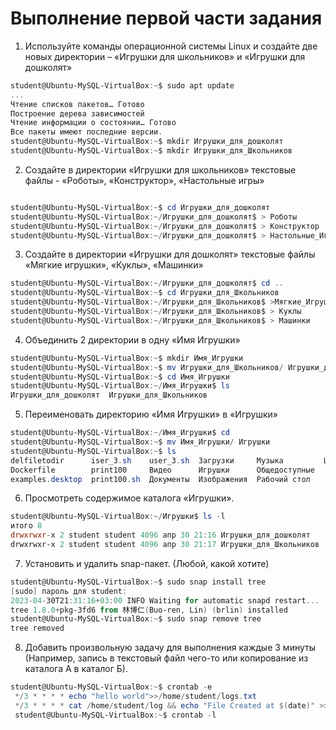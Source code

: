 # Выполнение первой части задания

1. Используйте команды операционной системы Linux и создайте две новых директории – «Игрушки для школьников» и «Игрушки для дошколят»  
```powershell
student@Ubuntu-MySQL-VirtualBox:~$ sudo apt update
...                            
Чтение списков пакетов… Готово
Построение дерева зависимостей       
Чтение информации о состоянии… Готово
Все пакеты имеют последние версии.
student@Ubuntu-MySQL-VirtualBox:~$ mkdir Игрушки_для_дошколят
student@Ubuntu-MySQL-VirtualBox:~$ mkdir Игрушки_для_Школьников
```
2. Создайте в директории «Игрушки для школьников» текстовые файлы - «Роботы», «Конструктор», «Настольные игры»

```powershell

student@Ubuntu-MySQL-VirtualBox:~$ cd Игрушки_для_дошколят
student@Ubuntu-MySQL-VirtualBox:~/Игрушки_для_дошколят$ > Роботы
student@Ubuntu-MySQL-VirtualBox:~/Игрушки_для_дошколят$ > Конструктор
student@Ubuntu-MySQL-VirtualBox:~/Игрушки_для_дошколят$ > Настольные_Игры

```
3. Создайте в директории «Игрушки для дошколят» текстовые файлы «Мягкие игрушки», «Куклы», «Машинки»

```powershell 
student@Ubuntu-MySQL-VirtualBox:~/Игрушки_для_дошколят$ cd ..
student@Ubuntu-MySQL-VirtualBox:~$ cd Игрушки_для_Школьников
student@Ubuntu-MySQL-VirtualBox:~/Игрушки_для_Школьников$ >Мягкие_Игрушки
student@Ubuntu-MySQL-VirtualBox:~/Игрушки_для_Школьников$ > Куклы
student@Ubuntu-MySQL-VirtualBox:~/Игрушки_для_Школьников$ > Машинки
```
4. Объединить 2 директории в одну «Имя Игрушки»  

```powershell
student@Ubuntu-MySQL-VirtualBox:~$ mkdir Имя_Игрушки
student@Ubuntu-MySQL-VirtualBox:~$ mv Игрушки_для_Школьников/ Игрушки_для_дошколят/ Имя_Игрушки/
student@Ubuntu-MySQL-VirtualBox:~$ cd Имя_Игрушки
student@Ubuntu-MySQL-VirtualBox:~/Имя_Игрушки$ ls
Игрушки_для_дошколят  Игрушки_для_Школьников
```
5. Переименовать директорию «Имя Игрушки» в «Игрушки»
```powershell
student@Ubuntu-MySQL-VirtualBox:~/Имя_Игрушки$ cd 
student@Ubuntu-MySQL-VirtualBox:~$ mv Имя_Игрушки/ Игрушки
student@Ubuntu-MySQL-VirtualBox:~$ ls
delfiletodir      iser_3.sh    user_3.sh  Загрузки     Музыка         Шаблоны
Dockerfile        print100     Видео      Игрушки      Общедоступные
examples.desktop  print100.sh  Документы  Изображения  Рабочий стол

```
6. Просмотреть содержимое каталога «Игрушки».
```powershell
student@Ubuntu-MySQL-VirtualBox:~/Игрушки$ ls -l
итого 8
drwxrwxr-x 2 student student 4096 апр 30 21:16 Игрушки_для_дошколят
drwxrwxr-x 2 student student 4096 апр 30 21:17 Игрушки_для_Школьников
```
7. Установить и удалить snap-пакет. (Любой, какой хотите)  

```powershell
student@Ubuntu-MySQL-VirtualBox:~$ sudo snap install tree
[sudo] пароль для student: 
2023-04-30T21:31:16+03:00 INFO Waiting for automatic snapd restart...
tree 1.8.0+pkg-3fd6 from 林博仁(Buo-ren, Lin) (brlin) installed
student@Ubuntu-MySQL-VirtualBox:~$ sudo snap remove tree
tree removed

```
8. Добавить произвольную задачу для выполнения каждые 3 минуты  
(Например, запись в текстовый файл чего-то или копирование из каталога А в каталог Б).
```powershell
student@Ubuntu-MySQL-VirtualBox:~$ crontab -e
 */3 * * * * echo "hello world">>/home/student/logs.txt
 */3 * * * * cat /home/student/log && echo "File Created at $(date)" >> /home/student/log.txt
 student@Ubuntu-MySQL-VirtualBox:~$ crontab -l

```